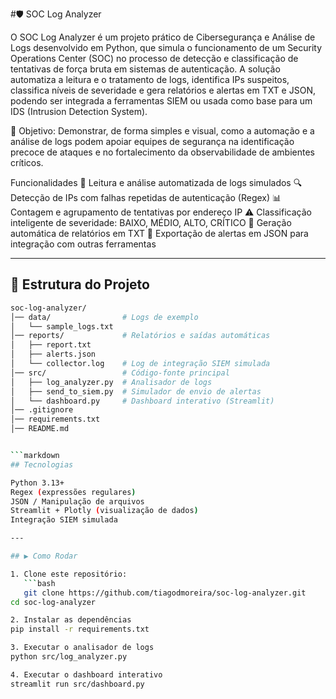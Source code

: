 #🛡️ SOC Log Analyzer

O SOC Log Analyzer é um projeto prático de Cibersegurança e Análise de Logs desenvolvido em Python, que simula o funcionamento de um Security Operations Center (SOC) no processo de detecção e classificação de tentativas de força bruta em sistemas de autenticação.
A solução automatiza a leitura e o tratamento de logs, identifica IPs suspeitos, classifica níveis de severidade e gera relatórios e alertas em TXT e JSON, podendo ser integrada a ferramentas SIEM ou usada como base para um IDS (Intrusion Detection System).

🎯 Objetivo: Demonstrar, de forma simples e visual, como a automação e a análise de logs podem apoiar equipes de segurança na identificação precoce de ataques e no fortalecimento da observabilidade de ambientes críticos.

Funcionalidades
📂 Leitura e análise automatizada de logs simulados
🔍 Detecção de IPs com falhas repetidas de autenticação (Regex)
📊 Contagem e agrupamento de tentativas por endereço IP
⚠️ Classificação inteligente de severidade: BAIXO, MÉDIO, ALTO, CRÍTICO
📝 Geração automática de relatórios em TXT
📑 Exportação de alertas em JSON para integração com outras ferramentas

---

## 📂 Estrutura do Projeto  

```bash
soc-log-analyzer/
│── data/                # Logs de exemplo
│   └── sample_logs.txt
│── reports/             # Relatórios e saídas automáticas
│   ├── report.txt
│   ├── alerts.json
│   └── collector.log    # Log de integração SIEM simulada
│── src/                 # Código-fonte principal
│   ├── log_analyzer.py  # Analisador de logs
│   ├── send_to_siem.py  # Simulador de envio de alertas
│   └── dashboard.py     # Dashboard interativo (Streamlit)
│── .gitignore
│── requirements.txt
│── README.md


```markdown
## Tecnologias

Python 3.13+
Regex (expressões regulares)
JSON / Manipulação de arquivos
Streamlit + Plotly (visualização de dados)
Integração SIEM simulada

---

## ▶️ Como Rodar  

1. Clone este repositório:  
   ```bash
   git clone https://github.com/tiagodmoreira/soc-log-analyzer.git
cd soc-log-analyzer

2. Instalar as dependências
pip install -r requirements.txt

3️. Executar o analisador de logs
python src/log_analyzer.py

4️. Executar o dashboard interativo
streamlit run src/dashboard.py







